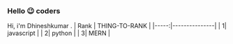 ### Hello 😉 coders
Hi, i'm Dhineshkumar .
| Rank | THING-TO-RANK |
|-----:|---------------|
|     1|  javascript   |
|     2|   python      |
|     3|      MERN     |
